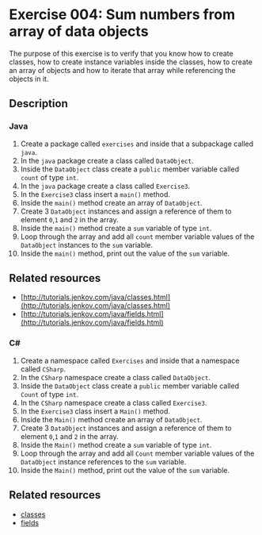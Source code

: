 # Exercise 004: Sum numbers from array of data objects

The purpose of this exercise is to verify that you know how to create classes, how to create instance variables inside the classes, how to create an array of objects and how to iterate that array while referencing the objects in it.

## Description

### Java

1. Create a package called `exercises` and inside that a subpackage called `java`.
1. In the `java` package create a class called `DataObject`.
1. Inside the `DataObject` class create a `public` member variable called `count` of type `int`.
1. In the `java` package create a class called `Exercise3`.
1. In the `Exercise3` class insert a `main()` method.
1. Inside the `main()` method create an array of `DataObject`.
1. Create 3 `DataObject` instances and assign a reference of them to element `0`,`1` and `2` in the array.
1. Inside the `main()` method create a `sum` variable of type `int`.
1. Loop through the array and add all `count` member variable values of the `DataObject` instances to the `sum` variable.
1. Inside the `main()` method, print out the value of the `sum` variable.

## Related resources

- [http://tutorials.jenkov.com/java/classes.html](http://tutorials.jenkov.com/java/classes.html)
- [http://tutorials.jenkov.com/java/fields.html](http://tutorials.jenkov.com/java/fields.html)

### C&#35;

1. Create a namespace called `Exercises` and inside that a namespace called `CSharp`.
1. In the `CSharp` namespace create a class called `DataObject`.
1. Inside the `DataObject` class create a `public` member variable called `Count` of type `int`.
1. In the `CSharp` namespace create a class called `Exercise3`.
1. In the `Exercise3` class insert a `Main()` method.
1. Inside the `Main()` method create an array of `DataObject`.
1. Create 3 `DataObject` instances and assign a reference of them to element `0`,`1` and `2` in the array.
1. Inside the `Main()` method create a `sum` variable of type `int`.
1. Loop through the array and add all `Count` member variable values of the `DataObject` instance references to the `sum` variable.
1. Inside the `Main()` method, print out the value of the `sum` variable.

## Related resources

- [classes](https://docs.microsoft.com/en-us/dotnet/csharp/programming-guide/classes-and-structs/classes)
- [fields](https://docs.microsoft.com/en-us/dotnet/csharp/programming-guide/classes-and-structs/fields)